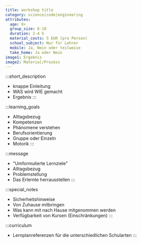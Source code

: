 ```yaml
---
title: workshop title
category: science|code|engineering
attributes:
  age: 8+
  group_size: 6-10
  duration: 2-4 h  
  material_costs: 5 EUR (pro Person)
  school_subject: Nur für Lehrer
  mobile: Ja, Nein oder teilweise
  take_home: Ja oder Nein
image1: Ergebnis
image2: Material/Prozess
---
```

:::short_description
- knappe Einleitung
- WAS wird WIE gemacht
- Ergebnis
:::

:::learning_goals
- Alltagsbezug
- Kompetenzen
- Phänomene verstehen
- Berufsorientierung
- Gruppe oder Einzeln
- Motorik
:::

:::message
- "Umformulierte Lernziele"
- Alltagsbezug
- Problemstellung
- Das Erlernte herrausstellen
:::

:::special_notes
- Sicherheitshinweise
- Von Zuhause mitbringen
- Was kann mit nach Hause mitgenommen werden
- Verfügbarkeit von Kursen (Einschränkungen)
:::

:::curriculum
- Lernplanreferenzen für die unterschiedlichen Schularten
:::
